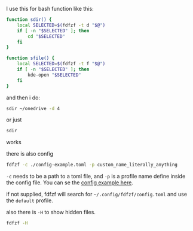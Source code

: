 I use this for bash function like this:

```bash 
function sdir() {
    local SELECTED=$(fdfzf -t d "$@")
    if [ -n "$SELECTED" ]; then
        cd "$SELECTED"
    fi
}

function sfile() {
    local SELECTED=$(fdfzf -t f "$@")
    if [ -n "$SELECTED" ]; then
        kde-open "$SELECTED"
    fi
}
```

and then i do:

```bash
sdir ~/onedrive -d 4
```

or just 

```bash
sdir
```

works

there is also config

```bash
fdfzf -c ./config-example.toml -p custom_name_literally_anything
```

`-c` needs to be a path to a toml file, and `-p` is a profile name define inside the config file. You can se the [config example here](https://github.com/alimulap/fdfzf/blob/main/config-example.toml).

if not supplied, fdfzf will search for `~/.config/fdfzf/config.toml` and use the `default` profile.

also there is `-H` to show hidden files.

```bash
fdfzf -H
```

```bash
